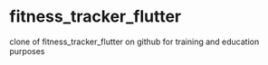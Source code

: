 # fitness_tracker_flutter
clone of fitness_tracker_flutter on github for training and education purposes
